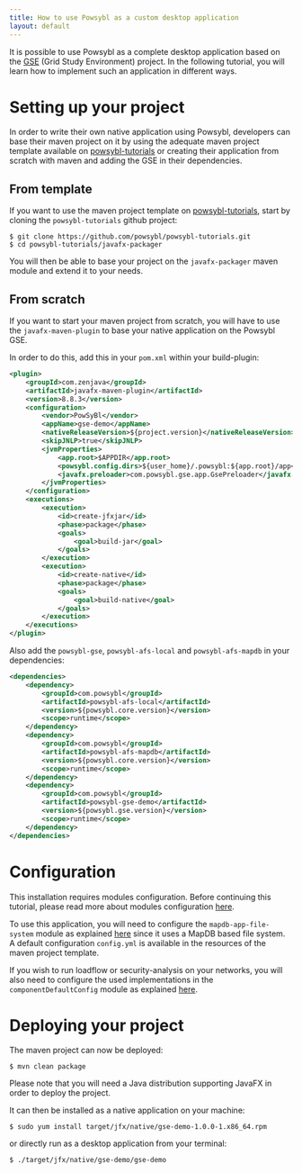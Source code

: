 ```yaml
---
title: How to use Powsybl as a custom desktop application
layout: default
---
```


It is possible to use Powsybl as a complete desktop application based on the [GSE](https://github.com/powsybl/powsybl-gse)
(Grid Study  Environment) project. In the following tutorial, you will learn how to
implement such an application in different ways.

# Setting up your project

In order to write their own native application using Powsybl, developers can base
their maven project on it by using the adequate maven project template available on
[powsybl-tutorials](https://github.com/powsybl/powsybl-tutorials) or creating their
application from scratch with maven and adding the GSE in their dependencies.

## From template

If you want to use the maven project template on [powsybl-tutorials](https://github.com/powsybl/powsybl-tutorials),
start by cloning the `powsybl-tutorials` github project:
```
$ git clone https://github.com/powsybl/powsybl-tutorials.git
$ cd powsybl-tutorials/javafx-packager
```

You will then be able to base your project on the `javafx-packager` maven module and extend it to your
needs.

## From scratch

If you want to start your maven project from scratch, you will have to use the `javafx-maven-plugin` to base your native
application on the Powsybl GSE.

In order to do this, add this in your `pom.xml` within your build-plugin:
```xml
<plugin>
    <groupId>com.zenjava</groupId>
    <artifactId>javafx-maven-plugin</artifactId>
    <version>8.8.3</version>
    <configuration>
        <vendor>PowSyBl</vendor>
        <appName>gse-demo</appName>
        <nativeReleaseVersion>${project.version}</nativeReleaseVersion>
        <skipJNLP>true</skipJNLP>
        <jvmProperties>
            <app.root>$APPDIR</app.root>
            <powsybl.config.dirs>${user_home}/.powsybl:${app.root}/app</powsybl.config.dirs>
            <javafx.preloader>com.powsybl.gse.app.GsePreloader</javafx.preloader>
        </jvmProperties>
    </configuration>
    <executions>
        <execution>
            <id>create-jfxjar</id>
            <phase>package</phase>
            <goals>
                <goal>build-jar</goal>
            </goals>
        </execution>
        <execution>
            <id>create-native</id>
            <phase>package</phase>
            <goals>
                <goal>build-native</goal>
            </goals>
        </execution>
    </executions>
</plugin>
```

Also add the `powsybl-gse`, `powsybl-afs-local` and `powsybl-afs-mapdb` in your dependencies:
```xml
<dependencies>
    <dependency>
        <groupId>com.powsybl</groupId>
        <artifactId>powsybl-afs-local</artifactId>
        <version>${powsybl.core.version}</version>
        <scope>runtime</scope>
    </dependency>
    <dependency>
        <groupId>com.powsybl</groupId>
        <artifactId>powsybl-afs-mapdb</artifactId>
        <version>${powsybl.core.version}</version>
        <scope>runtime</scope>
    </dependency>
    <dependency>
        <groupId>com.powsybl</groupId>
        <artifactId>powsybl-gse-demo</artifactId>
        <version>${powsybl.gse.version}</version>
        <scope>runtime</scope>
    </dependency>
</dependencies>
```

# Configuration

This installation requires modules configuration. Before continuing this tutorial,
please read more about modules configuration [here](../configuration/modules/index.md).

To use this application, you will need to configure the `mapdb-app-file-system` module as explained 
[here](../configuration/modules/mapdb-app-file-system.md) since it uses a MapDB based file system. A default configuration
`config.yml` is available in the resources of the maven project template.

If you wish to run loadflow or security-analysis on your networks, you will also need to configure the used implementations
in the `componentDefaultConfig` module as explained [here](../configuration/modules/componentDefaultConfig.md).

# Deploying your project

The maven project can now be deployed:
``` 
$ mvn clean package
```
Please note that you will need a Java distribution supporting JavaFX in order to deploy the project.

It can then be installed as a native application on your machine:
``` 
$ sudo yum install target/jfx/native/gse-demo-1.0.0-1.x86_64.rpm
```
or directly run as a desktop application from your terminal:
``` 
$ ./target/jfx/native/gse-demo/gse-demo
```
